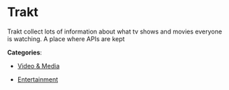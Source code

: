 # Trakt

Trakt collect lots of information about what tv shows and movies everyone is watching.  A place where APIs are kept

**Categories**:

- [Video & Media](https://github/apis-list/apis-list#video-and-media)

- [Entertainment](https://github/apis-list/apis-list#entertainment)



